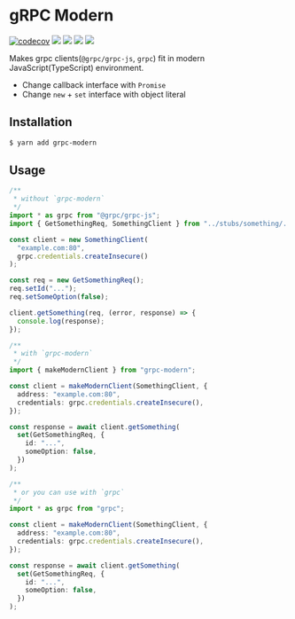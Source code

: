 # gRPC Modern

[![codecov](https://codecov.io/gh/daangn/grpc-modern/branch/main/graph/badge.svg?token=DDA5G6PWJ1)](https://codecov.io/gh/daangn/grpc-modern)
![](https://img.shields.io/npm/v/grpc-modern)
![](https://img.shields.io/bundlephobia/min/grpc-modern)
![](https://img.shields.io/npm/l/grpc-modern)
![](https://img.shields.io/github/last-commit/daangn/grpc-modern)

Makes grpc clients(`@grpc/grpc-js`, `grpc`) fit in modern JavaScript(TypeScript) environment.

- Change callback interface with `Promise`
- Change `new` + `set` interface with object literal

## Installation

```bash
$ yarn add grpc-modern
```

## Usage

```typescript
/**
 * without `grpc-modern`
 */
import * as grpc from "@grpc/grpc-js";
import { GetSomethingReq, SomethingClient } from "../stubs/something/...";

const client = new SomethingClient(
  "example.com:80",
  grpc.credentials.createInsecure()
);

const req = new GetSomethingReq();
req.setId("...");
req.setSomeOption(false);

client.getSomething(req, (error, response) => {
  console.log(response);
});

/**
 * with `grpc-modern`
 */
import { makeModernClient } from "grpc-modern";

const client = makeModernClient(SomethingClient, {
  address: "example.com:80",
  credentials: grpc.credentials.createInsecure(),
});

const response = await client.getSomething(
  set(GetSomethingReq, {
    id: "...",
    someOption: false,
  })
);

/**
 * or you can use with `grpc`
 */
import * as grpc from "grpc";

const client = makeModernClient(SomethingClient, {
  address: "example.com:80",
  credentials: grpc.credentials.createInsecure(),
});

const response = await client.getSomething(
  set(GetSomethingReq, {
    id: "...",
    someOption: false,
  })
);
```
